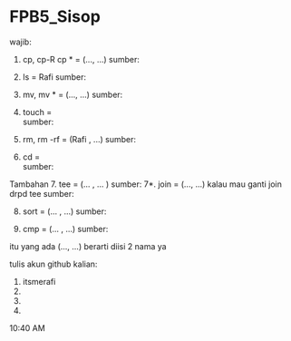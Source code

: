 # FPB5_Sisop

wajib: 
1. cp, cp-R cp * =  (..., ...) 
sumber:

2. ls = Rafi 
sumber:

3. mv, mv * = (..., ...) 
sumber:
4. touch =  
sumber:

5. rm, rm -rf = (Rafi , ...) 
sumber:

6. cd =  
sumber:

Tambahan 
7. tee = (... , ... ) 
sumber:
7*. join = (..., ...) kalau mau ganti join drpd tee
sumber:

8. sort = (... , ...) 
sumber:

9. cmp = (... , ...) 
sumber:


itu yang ada (..., ...) berarti diisi 2 nama ya 

tulis akun github kalian: 
1. itsmerafi 
2. 
3. 
4.
10:40 AM
